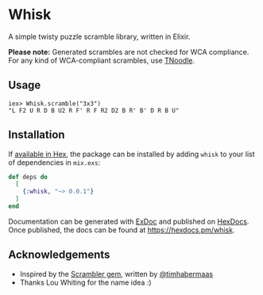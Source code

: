 # Whisk

A simple twisty puzzle scramble library, written in Elixir.

**Please note:** Generated scrambles are not checked for WCA compliance. For any kind of WCA-compliant scrambles, use [TNoodle](https://www.worldcubeassociation.org/regulations/scrambles/).

## Usage

```
iex> Whisk.scramble("3x3")
"L F2 U R D B U2 R F' R F R2 D2 B R' B' D R B U"
```

## Installation

If [available in Hex](https://hex.pm/docs/publish), the package can be installed
by adding `whisk` to your list of dependencies in `mix.exs`:

```elixir
def deps do
  [
    {:whisk, "~> 0.0.1"}
  ]
end
```

Documentation can be generated with [ExDoc](https://github.com/elixir-lang/ex_doc)
and published on [HexDocs](https://hexdocs.pm). Once published, the docs can
be found at <https://hexdocs.pm/whisk>.

## Acknowledgements
* Inspired by the [Scrambler gem](https://github.com/timhabermaas/scrambler), written by [@timhabermaas](https://github.com/timhabermaas)
* Thanks Lou Whiting for the name idea :)
